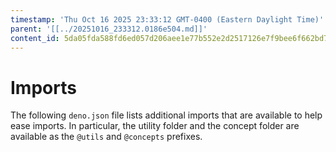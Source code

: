 ```yaml
---
timestamp: 'Thu Oct 16 2025 23:33:12 GMT-0400 (Eastern Daylight Time)'
parent: '[[../20251016_233312.0186e504.md]]'
content_id: 5da05fda588fd6ed057d206aee1e77b552e2d2517126e7f9bee6f662bd7c0afe
---
```


# Imports

The following `deno.json` file lists additional imports that are available to help ease imports. In particular, the utility folder and the concept folder are available as the `@utils` and `@concepts` prefixes.
